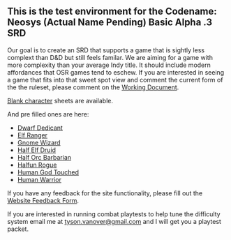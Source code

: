 ## This is the test environment for the Codename: Neosys (Actual Name Pending) Basic Alpha .3 SRD

Our goal is to create an SRD that supports a game that is sightly less complext than D&amp;D but still feels familar. We are aiming for a game with more complexity than your average Indy title. It should include modern affordances that OSR games tend to eschew. If you are interested in seeing a game that fits into that sweet spot view and comment the current form of the the ruleset, please comment on the [Working Document](https://docs.google.com/document/d/1rCAKKq0BPYURTkw7inUIb01QoJGDRfQWV11xvWs1dI4/edit).

[Blank character](https://drive.google.com/file/d/10aTlE9hAZtmhwTteEyUx-46Uy69LCkR-/view?usp=sharing) sheets are available.

And pre filled ones are here:
- [Dwarf Dedicant](https://drive.google.com/file/d/114E2sK_7I09KSKzecUlknW1E1v1qb2u9/view?usp=sharing)
- [Elf Ranger]( https://drive.google.com/file/d/11K5lYz8d2CPvTzBQxKIzCKaYAnUtZr4P/view?usp=sharing)
- [Gnome Wizard](https://drive.google.com/file/d/11U48bqMSRvJkBtzZnvkMLTJZFOqUYBDh/view?usp=sharing)
- [Half Elf Druid](https://drive.google.com/file/d/11JiBHj2i3yWWfiDUhSi7sbxAyucr2ggx/view?usp=share_link)
- [Half Orc Barbarian](https://drive.google.com/file/d/113rrvzK8xQgvCtijL3DFTSWlXybs5_gT/view?usp=sharing)
- [Halfun Rogue](https://drive.google.com/file/d/11RsNodYd7gMdiT_ArwRa3ORdAa5perQP/view?usp=sharing)
- [Human God Touched](https://drive.google.com/file/d/11EgMHrjaBaxIX2iqXZhGgmoEWela5N0z/view?usp=sharing)
- [Human Warrior](https://drive.google.com/file/d/1113w2Ws6RQ2bqMAn8_IZlApBIh44_O3-/view?usp=sharing)

If you have any feedback for the site functionality, please fill out the [Website Feedback Form](https://docs.google.com/forms/d/e/1FAIpQLSete-gKSLSuyW-yjVtecAzSeQ2-B-Y25WaK98dRCO7-3J6rcA/viewform?usp=sf_link). 

If you are interested in running combat playtests to help tune the difficulty system email me at [tyson.vanover@gmail.com](mailto:tyson.vanover@gmail.com) and I will get you a playtest packet.